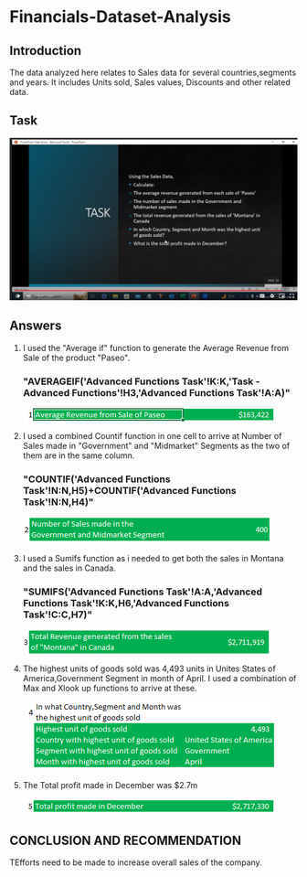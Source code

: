 # Financials-Dataset-Analysis

## Introduction
The data analyzed here relates to Sales data for several countries,segments and years. It includes Units sold, Sales values, Discounts and other related data.

## Task 
![](FinancialsTask.PNG)

## Answers
1. I used the "Average if" function to generate the Average Revenue from Sale of the product "Paseo".
   ### "AVERAGEIF('Advanced Functions Task'!K:K,'Task - Advanced Functions'!H3,'Advanced Functions Task'!A:A)"
   
   ![](FST1.PNG)
2. I used a combined Countif function in one cell to arrive at Number of Sales made in "Government" and "Midmarket" Segments as the two of them are 
   in the same column.
   ### "COUNTIF('Advanced Functions Task'!N:N,H5)+COUNTIF('Advanced Functions Task'!N:N,H4)"
   
   ![](FST2.PNG)
3.  I used a Sumifs function as i needed to get both the sales in Montana and the sales in Canada.
     ### "SUMIFS('Advanced Functions Task'!A:A,'Advanced Functions Task'!K:K,H6,'Advanced Functions Task'!C:C,H7)"

       ![](FST3.PNG)
   
5. The highest units of goods sold was 4,493 units in Unites States of America,Government Segment in month of April.
    I used a combination of Max and Xlook up functions to arrive at these.

   
   ![](FST4.PNG)

   
6. The Total profit made in December was $2.7m
   
   ![](FST5.PNG)

## CONCLUSION AND RECOMMENDATION
  TEfforts need to be made to increase overall sales of the company.

   
